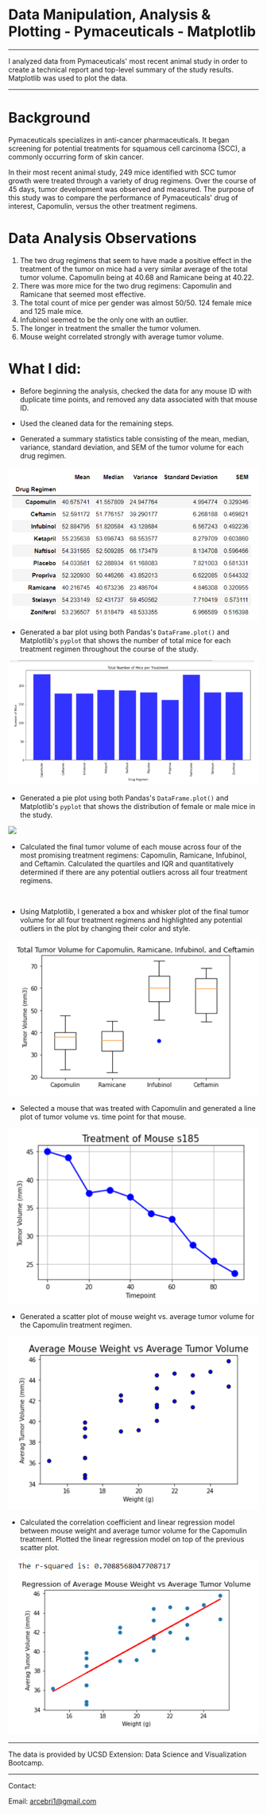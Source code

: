 # Data Manipulation, Analysis & Plotting - Pymaceuticals - Matplotlib

- - -

I analyzed data from Pymaceuticals' most recent animal study in order to create a technical report and top-level summary of the study results. Matplotlib was used to plot the data.

- - -

# Background

Pymaceuticals specializes in anti-cancer pharmaceuticals. It began screening for potential treatments for squamous cell carcinoma (SCC), a commonly occurring form of skin cancer.

In their most recent animal study, 249 mice identified with SCC tumor growth were treated through a variety of drug regimens. Over the course of 45 days, tumor development was observed and measured. The purpose of this study was to compare the performance of Pymaceuticals' drug of interest, Capomulin, versus the other treatment regimens.

# Data Analysis Observations

1. The two drug regimens that seem to have made a positive effect in the treatment of the tumor on mice had a very similar average of the total tumor volume. Capomulin being at 40.68 and Ramicane being at 40.22.
2. There was more mice for the two drug regimens: Capomulin and Ramicane that seemed most effective.
3. The total count of mice per gender was almost 50/50. 124 female mice and 125 male mice.
4. Infubinol seemed to be the only one with an outlier.
5. The longer in treatment the smaller the tumor volumen.
6. Mouse weight correlated strongly with average tumor volume.

# What I did:

* Before beginning the analysis, checked the data for any mouse ID with duplicate time points, and removed any data associated with that mouse ID.

* Used the cleaned data for the remaining steps.

* Generated a summary statistics table consisting of the mean, median, variance, standard deviation, and SEM of the tumor volume for each drug regimen.

![](images/summary.png)

* Generated a bar plot using both Pandas's `DataFrame.plot()` and Matplotlib's `pyplot` that shows  the number of total mice for each treatment regimen throughout the course of the study.

![](images/totalmicepertreatment.png)

* Generated a pie plot using both Pandas's `DataFrame.plot()` and Matplotlib's `pyplot` that shows the distribution of female or male mice in the study.

![](fvm.png)

* Calculated the final tumor volume of each mouse across four of the most promising treatment regimens: Capomulin, Ramicane, Infubinol, and Ceftamin. Calculated the quartiles and IQR and quantitatively determined if there are any potential outliers across all four treatment regimens.

![]()

* Using Matplotlib, I generated a box and whisker plot of the final tumor volume for all four treatment regimens and highlighted any potential outliers in the plot by changing their color and style.

![](images/boxwhiskerplot.png)

* Selected a mouse that was treated with Capomulin and generated a line plot of tumor volume vs. time point for that mouse.

![](images/treatmentmouse.png)

* Generated a scatter plot of mouse weight vs. average tumor volume for the Capomulin treatment regimen.

![](images/avgmouseweightvstumor.png)

* Calculated the correlation coefficient and linear regression model between mouse weight and average tumor volume for the Capomulin treatment. Plotted the linear regression model on top of the previous scatter plot.

![](images/regressionweightvstumor.png)


- - -
The data is provided by UCSD Extension: Data Science and Visualization Bootcamp.
- - -

Contact:

Email: arcebri1@gmail.com
